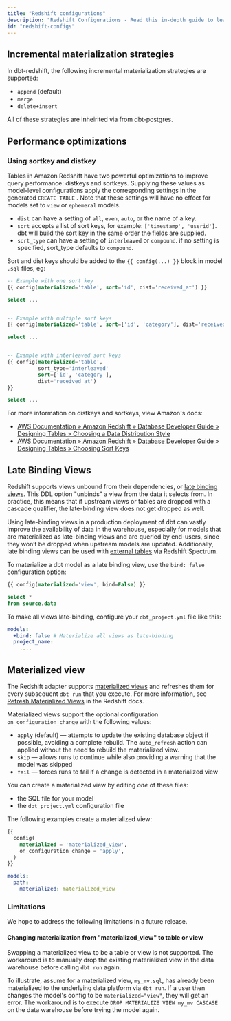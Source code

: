 ```yaml
---
title: "Redshift configurations"
description: "Redshift Configurations - Read this in-depth guide to learn about configurations in dbt."
id: "redshift-configs"
---
```


<!----
To-do:
- use the reference doc structure for this article/split into separate articles
- think about whether some of these should be outside of models
--->

## Incremental materialization strategies

In dbt-redshift, the following incremental materialization strategies are supported:

- `append` (default)
- `merge`
- `delete+insert`

All of these strategies are inheirited via from dbt-postgres.

## Performance optimizations

### Using sortkey and distkey

Tables in Amazon Redshift have two powerful optimizations to improve query performance: distkeys and sortkeys. Supplying these values as model-level configurations apply the corresponding settings in the generated `CREATE TABLE` <Term id="ddl" />. Note that these settings will have no effect for models set to `view` or `ephemeral` models.

- `dist` can have a setting of `all`, `even`, `auto`, or the name of a key.
- `sort` accepts a list of sort keys, for example: `['timestamp', 'userid']`. dbt will build the sort key in the same order the fields are supplied.
- `sort_type` can have a setting of `interleaved` or `compound`. if no setting is specified, sort_type defaults to `compound`.

Sort and dist keys should be added to the `{{ config(...) }}` block in model `.sql` files, eg:

<File name='my_model.sql'>

```sql
-- Example with one sort key
{{ config(materialized='table', sort='id', dist='received_at') }}

select ...


-- Example with multiple sort keys
{{ config(materialized='table', sort=['id', 'category'], dist='received_at') }}

select ...


-- Example with interleaved sort keys
{{ config(materialized='table',
          sort_type='interleaved'
          sort=['id', 'category'],
          dist='received_at')
}}

select ...
```

</File>

For more information on distkeys and sortkeys, view Amazon's docs:

- [AWS Documentation » Amazon Redshift » Database Developer Guide » Designing Tables » Choosing a Data Distribution Style](https://docs.aws.amazon.com/redshift/latest/dg/t_Distributing_data.html)
- [AWS Documentation » Amazon Redshift » Database Developer Guide » Designing Tables » Choosing Sort Keys](https://docs.aws.amazon.com/redshift/latest/dg/t_Sorting_data.html)

## Late Binding Views

Redshift supports <Term id="view">views</Term> unbound from their dependencies, or [late binding views](https://docs.aws.amazon.com/redshift/latest/dg/r_CREATE_VIEW.html#late-binding-views). This DDL option "unbinds" a view from the data it selects from. In practice, this means that if upstream views or tables are dropped with a cascade qualifier, the late-binding view does not get dropped as well.

Using late-binding views in a production deployment of dbt can vastly improve the availability of data in the warehouse, especially for models that are materialized as late-binding views and are queried by end-users, since they won’t be dropped when upstream models are updated. Additionally, late binding views can be used with [external tables](https://docs.aws.amazon.com/redshift/latest/dg/r_CREATE_EXTERNAL_TABLE.html) via Redshift Spectrum.

To materialize a dbt model as a late binding view, use the `bind: false` configuration option:

<File name='my_view.sql'>

```sql
{{ config(materialized='view', bind=False) }}

select *
from source.data
```

</File>

To make all views late-binding, configure your `dbt_project.yml` file like this:

<File name='dbt_project.yml'>

```yaml
models:
  +bind: false # Materialize all views as late-binding
  project_name:
    ....
```

</File>

<VersionBlock firstVersion="1.6">

## Materialized view

The Redshift adapter supports [materialized views](https://docs.aws.amazon.com/redshift/latest/dg/materialized-view-overview.html) and refreshes them for every subsequent `dbt run` that you execute. For more information, see [Refresh Materialized Views](https://docs.aws.amazon.com/redshift/latest/dg/materialized-view-refresh.html) in the Redshift docs.

Materialized views support the optional configuration `on_configuration_change` with the following values: 
- `apply` (default) &mdash; attempts to update the existing database object if possible, avoiding a complete rebuild. The `auto_refresh` action can applied without the need to rebuild the materialized view.
- `skip` &mdash; allows runs to continue while also providing a warning that the model was skipped
- `fail` &mdash; forces runs to fail if a change is detected in a materialized view 

You can create a materialized view by editing _one_ of these files:
- the SQL file for your model
- the `dbt_project.yml` configuration file

The following examples create a materialized view: 

<File name='models/YOUR_MODEL_NAME.sql'>

```sql
{{
  config(
    materialized = 'materialized_view',
    on_configuration_change = 'apply',
  )
}}
```

</File>


<File name='dbt_project.yml'>

```yaml 
models:
  path:
    materialized: materialized_view
```
</File>

### Limitations

We hope to address the following limitations in a future release.
#### Changing materialization from "materialized_view" to table or view

Swapping a materialized view to be a table or view is not supported. The workaround is to manually drop the existing materialized view in the data warehouse before calling `dbt run` again.

To illustrate, assume for a materialized view, `my_mv.sql`, has already been materialized to the underlying data platform via `dbt run`. If a user then changes the model's config to be `materialized="view"`, they will get an error. The workaround is to execute `DROP MATERIALIZE VIEW my_mv CASCASE` on the data warehouse before trying the model again.

</VersionBlock>
